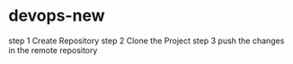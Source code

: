 # devops-new
step 1 Create Repository
step 2 Clone the Project
step 3 push the changes in the remote repository
